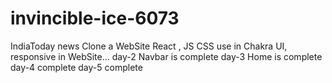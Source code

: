 # invincible-ice-6073
IndiaToday news Clone a WebSite React , JS  CSS use in Chakra UI, responsive in WebSite... 
day-2 Navbar is complete
day-3 Home is complete
day-4 complete
day-5 complete
